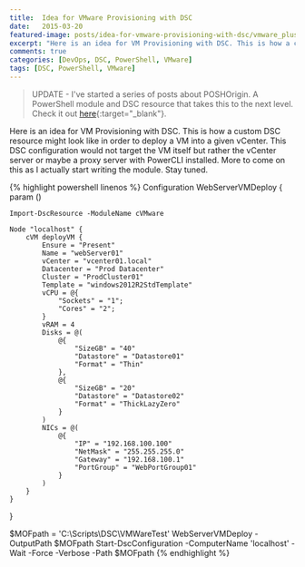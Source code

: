 ```yaml
---
title:  Idea for VMware Provisioning with DSC
date:   2015-03-20
featured-image: posts/idea-for-vmware-provisioning-with-dsc/vmware_plus_powershell.png
excerpt: "Here is an idea for VM Provisioning with DSC. This is how a custom DSC resource might look like in order to deploy a VM into a given vCenter. This DSC configuration would not target the VM itself but rather the vCenter server or maybe a proxy server with PowerCLI installed."
comments: true
categories: [DevOps, DSC, PowerShell, VMware]
tags: [DSC, PowerShell, VMware]
---
```


>UPDATE - I've started a series of posts about POSHOrigin. A PowerShell module and DSC resource that takes this to the next level. Check it out [here](http://devblackops.io/poshorigin-part-1-summary/){:target="_blank"}.

Here is an idea for VM Provisioning with DSC. This is how a custom DSC resource might look like in order to deploy a VM into a given vCenter. This DSC configuration would not target the VM itself but rather the vCenter server or maybe a proxy server with PowerCLI installed. More to come on this as I actually start writing the module. Stay tuned.

{% highlight powershell linenos %}
Configuration WebServerVMDeploy {
    param ()

    Import-DscResource -ModuleName cVMware

    Node "localhost" {
        cVM deployVM {
            Ensure = "Present"
            Name = "webServer01"
            vCenter = "vcenter01.local"
            Datacenter = "Prod Datacenter"
            Cluster = "ProdCluster01"
            Template = "windows2012R2StdTemplate"
            vCPU = @{
                "Sockets" = "1";
                "Cores" = "2";
            }
            vRAM = 4
            Disks = @(
                @{
                    "SizeGB" = "40"
                    "Datastore" = "Datastore01"
                    "Format" = "Thin"
                },
                @{
                    "SizeGB" = "20"
                    "Datastore" = "Datastore02"
                    "Format" = "ThickLazyZero"
                }
            )
            NICs = @(
                @{
                    "IP" = "192.168.100.100"
                    "NetMask" = "255.255.255.0"
                    "Gateway" = "192.168.100.1"
                    "PortGroup" = "WebPortGroup01"
                }
            )
        }
    }
}

$MOFpath = 'C:\Scripts\DSC\VMWareTest'
WebServerVMDeploy -OutputPath $MOFpath
Start-DscConfiguration -ComputerName 'localhost' -Wait -Force -Verbose -Path $MOFpath
{% endhighlight %}
